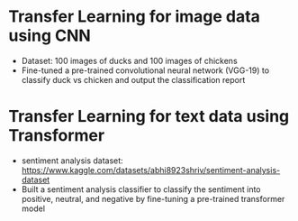 # Transfer Learning for image data using CNN
- Dataset: 100 images of ducks and 100 images of chickens
- Fine-tuned a pre-trained convolutional neural network (VGG-19) to classify duck vs chicken and output the classification report

# Transfer Learning for text data using Transformer
- sentiment analysis dataset: https://www.kaggle.com/datasets/abhi8923shriv/sentiment-analysis-dataset
- Built a sentiment analysis classifier to classify the sentiment into positive, neutral, and negative by fine-tuning a pre-trained transformer model
